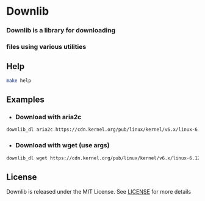 # **Downlib**

### **Downlib** is a library for downloading
### files using various utilities

## Help

```sh
make help
```

## Examples

- ### Download with aria2c

```sh
downlib_dl aria2c https://cdn.kernel.org/pub/linux/kernel/v6.x/linux-6.12.4.tar.xz
```

- ### Download with wget (use args)

```sh
downlib_dl wget https://cdn.kernel.org/pub/linux/kernel/v6.x/linux-6.12.4.tar.xz out/dl "-q"
```

## License
Downlib is released under the MIT License. See [LICENSE](LICENSE.md) for more details
